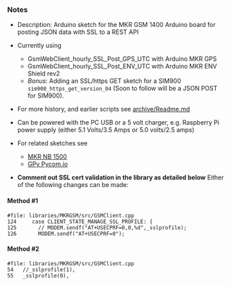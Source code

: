 ### Notes
* Description: Arduino sketch for the MKR GSM 1400 Arduino board for posting JSON data with SSL to a REST API
* Currently using
    * GsmWebClient_hourly_SSL_Post_GPS_UTC with Arduino MKR GPS
    * GsmWebClient_hourly_SSL_Post_ENV_UTC with Arduino MKR ENV Shield rev2 
    * *Bonus*: Adding an SSL/https GET sketch for a SIM900 `sim900_https_get_version_04`
    (Soon to follow will be a JSON POST for SIM900).

* For more history, and earlier scripts see [archive/Readme.md](archive)
* Can be powered with the PC USB or a 5 volt charger, e.g. Raspberry Pi power supply (either 5.1 Volts/3.5 Amps or 5.0 volts/2.5 amps)
* For related sketches see
    * [MKR NB 1500](https://github.com/johnedstone/MKR-NB-1500-sketches)
    * [GPy Pycom.io](https://github.com/johnedstone/pycom-gpy)

* __Comment out SSL cert validation in the library as detailed below__
Either of the following changes can be made:

#### Method #1
```
#file: libraries/MKRGSM/src/GSMClient.cpp
124     case CLIENT_STATE_MANAGE_SSL_PROFILE: {
125       // MODEM.sendf("AT+USECPRF=0,0,%d",_sslprofile);
126       MODEM.sendf("AT+USECPRF=0");
```

#### Method #2
```
#file: libraries/MKRGSM/src/GSMClient.cpp
54   //_sslprofile(1),
55   _sslprofile(0),
```

